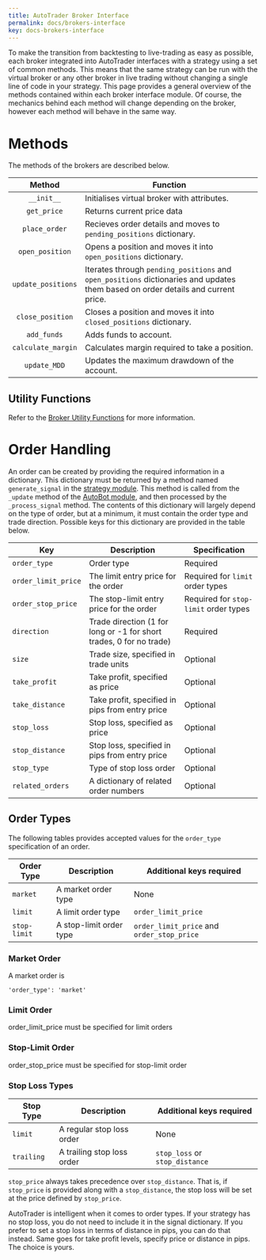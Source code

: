 ```yaml
---
title: AutoTrader Broker Interface
permalink: docs/brokers-interface
key: docs-brokers-interface
---
```


To make the transition from backtesting to live-trading as easy as possible, each broker integrated into AutoTrader 
interfaces with a strategy using a set of common methods. This means that the same strategy can be run with the 
virtual broker or any other broker in live trading without changing a single line of code in your strategy. This 
page provides a general overview of the methods contained within each broker interface module. Of course, the mechanics
behind each method will change depending on the broker, however each method will behave in the same way.


# Methods
The methods of the brokers are described below.




|           Method          | Function                                                                                              |
| :-----------------------: | ----------------------------------------------------------------------------------------------------- |
|         `__init__`        | Initialises virtual broker with attributes.                                                           |
|        `get_price`        | Returns current price data                                                                            |
|       `place_order`       | Recieves order details and moves to `pending_positions` dictionary.                                   |
|       `open_position`     | Opens a position and moves it into `open_positions` dictionary.                                          |
|     `update_positions`    | Iterates through `pending_positions` and `open_positions` dictionaries and updates them based on order details and current price. |
|    `close_position`       | Closes a position and moves it into `closed_positions` dictionary.                                    |
|     `add_funds`           | Adds funds to account.                                                                                |
|    `calculate_margin`     | Calculates margin required to take a position.                                                        |
|        `update_MDD`       | Updates the maximum drawdown of the account.                                                          |



## Utility Functions

Refer to the [Broker Utility Functions](virtual-utils) for more information.






# Order Handling
An order can be created by providing the required information in a dictionary. This dictionary must be 
returned by a method named `generate_signal` in the [strategy module](strategies#signal-generation). This method is called 
from the `_update` method of the [AutoBot module](autobot#core-methods), and then processed by the 
`_process_signal` method. The contents of this dictionary will largely depend on the type of order, but at 
a minimum, it must contain the order type and trade direction. Possible keys for this dictionary are provided
in the table below. 


| Key | Description |  Specification  |
|-----|-------------|----|
| `order_type` | Order type | Required |
| `order_limit_price` | The limit entry price for the order | Required for `limit` order types |
| `order_stop_price` | The stop-limit entry price for the order | Required for `stop-limit` order types |
| `direction` | Trade direction (1 for long or -1 for short trades, 0 for no trade) | Required |
| `size` | Trade size, specified in trade units | Optional |
| `take_profit` | Take profit, specified as price | Optional |
| `take_distance` | Take profit, specified in pips from entry price | Optional |
| `stop_loss` | Stop loss, specified as price | Optional |
| `stop_distance` | Stop loss, specified in pips from entry price | Optional |
| `stop_type` | Type of stop loss order | Optional |
| `related_orders` | A dictionary of related order numbers | Optional |




## Order Types

The following tables provides accepted values for the `order_type` specification of an order.

| Order Type | Description | Additional keys required |
|------------|-------------|--------------------------|
| `market`   | A market order type | None |
| `limit` | A limit order type | `order_limit_price` |
| `stop-limit` | A stop-limit order type | `order_limit_price` and `order_stop_price` |


### Market Order
A market order is 

`'order_type': 'market'`


### Limit Order
order_limit_price must be specified for limit orders


### Stop-Limit Order
order_stop_price must be specified for stop-limit order




### Stop Loss Types

| Stop Type | Description | Additional keys required |
|------------|-------------|--------|
| `limit` | A regular stop loss order | None |
| `trailing` | A trailing stop loss order | `stop_loss` or `stop_distance` |



`stop_price` always takes precedence over `stop_distance`. That is, if `stop_price` is provided along with a `stop_distance`, 
the stop loss will be set at the price defined by `stop_price`. 

AutoTrader is intelligent when it comes to order types. If your strategy has no stop loss, you do not need to include it in the 
signal dictionary. If you prefer to set a stop loss in terms of distance in pips, you can do that instead. Same goes for take 
profit levels, specify price or distance in pips. The choice is yours.


